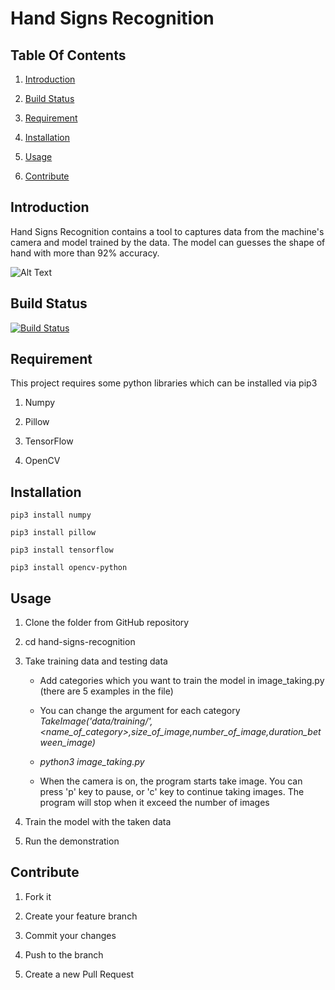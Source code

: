 # Hand Signs Recognition

## Table Of Contents

 1. [Introduction](#introduction)

 2. [Build Status](#build-status)

 3. [Requirement](#requirement)

 4. [Installation](#installation)

 5. [Usage](#usage)

 6. [Contribute](#contribute)

## Introduction

Hand Signs Recognition contains a tool to captures data from the machine's camera and model trained by the data. The model can guesses the shape of hand with more than 92% accuracy. 

![Alt Text](Hnet-image.gif)

## Build Status

[![Build Status](https://travis-ci.com/travis-ci/travis-web.svg?branch=master)](https://travis-ci.com/travis-ci/travis-web)

## Requirement

This project requires some python libraries which can be installed via pip3

1. Numpy

2. Pillow

3. TensorFlow

4. OpenCV

## Installation

```
pip3 install numpy
```

```
pip3 install pillow
```

```
pip3 install tensorflow
```

```
pip3 install opencv-python
```

## Usage

1. Clone the folder from GitHub repository

2. cd hand-signs-recognition

3. Take training data and testing data

    - Add categories which you want to train the model in image_taking.py (there are 5 examples in the file)

    - You can change the argument for each category *TakeImage('data/training/',<name_of_category>,size_of_image,number_of_image,duration_between_image)*

    - *python3 image_taking.py*

    - When the camera is on, the program starts take image. You can press 'p' key to pause, or 'c' key to continue taking images. The program will stop when it exceed the number of images

4. Train the model with the taken data

5. Run the demonstration

## Contribute  

1. Fork it

2. Create your feature branch

3. Commit your changes

4. Push to the branch

5. Create a new Pull Request
